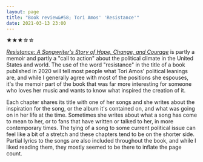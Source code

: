 ```yaml
---
layout: page
title: "Book review&#58; Tori Amos' 'Resistance'"
date: 2021-03-13 23:00
---
```


★★★☆☆

[*Resistance: A Songwriter's Story of Hope, Change, and Courage*](https://bookshop.org/books/resistance-a-songwriter-s-story-of-hope-change-and-courage/9781982104153) is partly a memoir and partly a "call to action" about the political climate in the United States and world. The use of the word "resistance" in the title of a book published in 2020 will tell most people what Tori Amos' political leanings are, and while I generally agree with most of the positions she espouses, it's the memoir part of the book that was far more interesting for someone who loves her music and wants to know what inspired the creation of it.

Each chapter shares its title with one of her songs and she writes about the inspiration for the song, or the album it's contained on, and what was going on in her life at the time. Sometimes she writes about what a song has come to mean to her, or to fans that have written or talked to her, in more contemporary times. The tying of a song to some current political issue can feel like a bit of a stretch and these chapters tend to be on the shorter side. Partial lyrics to the songs are also included throughout the book, and while I liked reading them, they mostly seemed to be there to inflate the page count.
